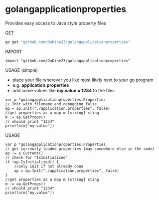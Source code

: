 # golangapplicationproperties
Provides easy access to Java style property files

GET

```bash
go get "github.com/DaKine23/golangapplicationproperties"
```
IMPORT

```golang
import "github.com/DaKine23/golangapplicationproperties"
```

USAGE (simple)

- place your file wherever you like most likely next to your go program
- e.g. **application.properties**
- add some values like **my.value = 1234** to the files

```golang
var p *golangapplicationproperties.Properties
// Init with filename and debugging false
ap = ap.Init("./application.properties", false)
//get properties as a map m [string] sting
m := ap.GetProps()
// should print "1234"
println(m["my.value"])
```

USAGE

```golang
var p *golangapplicationproperties.Properties
// get currently loaded properties (may somewhere else in the code)
ap := p.Current()
// check for "IsInitialized"
if !ap.IsInitialized() {
    //only init if not already done
    ap = ap.Init("./application.properties", false)
}
//get properties as a map m [string] sting
m := ap.GetProps()
// should print "1234"
println(m["my.value"])
```

